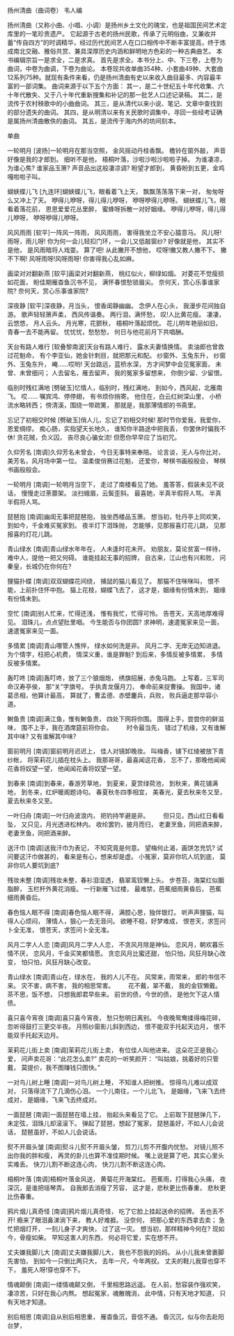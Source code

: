 <!-- { "loadSidebar": true } -->
扬州清曲（曲词卷） 韦人编

扬州清曲（又称小曲、小唱、小调）是扬州乡土文化的瑰宝，也是祖国民间艺术定库里的一笔珍贵遗产。
它起源于古老的扬州民歌，传承了元明俗曲，又兼收并蓄“传自四方”的时调精华，经过历代民间艺人在口口相传中不断丰富提高，终于炼成南北交融、雅俗共赏、兼具深厚历史内涵和鲜明地方色彩的一种古典曲艺。
本书编辑宗旨一是求全，二是求真。
首先是求全。本书分上、中、下三卷，上卷为曲词，中卷为曲调，下卷为曲论。
本卷现共收单曲354种、小套曲49种、大套曲12系列75种。就现有条件来看，仍是扬州清曲有史以来收入曲目最多、内容最丰富的一部词集。
曲词来源于以下五个方面：
其一，是二十世纪五十年代收集、六十年代散失、又于八十年代重新搜集和补记的那一批艺人口述记录稿。
其二，是流传于农村秧歌中的小曲曲词。
其三，是从清代以来小说、笔记、文章中查找到的部分遗失的曲词。
其四，是从明清以来有关民歌时调集中，寻回一些经考证确是属扬州清曲散佚的曲词。
其五，是流传于海内外的坊间刻本。

单曲

一轮明月
[波扬]一轮明月在那当空照，
金风摇动丹桂香飘。
檐铃在窗外敲，
声音好像是我的才郎到。
细听不是他，
梧桐叶落，沙啦沙啦沙啦啦子掉。
为谁凄凉，为谁心焦?
谁家品玉箫?
声音品出这般凄凉调?
盼望才郎到，
黄昏盼到五更，金鸡嘎啦啦子叫。

蝴蛱蝶儿飞
[九连环]蝴蛱蝶儿飞，眼看着飞上天，
飘飘荡荡落下来一对，
匆匆呀么又冲上了天。
咿得儿咿呀，得儿得儿咿呀，
咿呀咿得儿咿呀。
蝴蛱蝶儿飞，眼看着落花前，
恩恩爱爱花丛里醉，
蜜蜂呀拆散一对好姻缘。
咿得儿咿呀，得儿得儿咿呀，
咿呀咿得儿咿呀。

风风雨雨
[软平]一阵风一阵雨，
风风雨雨，
害得我坐立不安心猿意马。
风儿呀!
雨呀，雨儿呀!
你为何一会儿轻扣门环，一会儿又低敲窗纱?
好像就是他，
其实不是他，
是风雨暗将人戏耍。
算了吧!
从此撇开不想他，
哎呀!撇又教人撇不下。
撇不下啊!
风呀雨呀!风呀雨呀!
你害得我心乱如麻。

画梁对对翻新燕
[软平]画梁对对翻新燕，
桃红似火，柳绿如烟。
对菱花不觉瘦损如花面，
盼佳期雁杳鱼沉书不见，
满怀春恨愁锁眉尖。
奈何天，赏心乐事谁家院?
奈何天，赏心乐事谁家院?

深夜静
[软平]深夜静，月当头，
恨香闺静幽幽。
念伊人在心头，
我漫步花间独自游。
歌声轻轻箫声柔，
西风传谐奏。
两行泪，满怀愁，
叹!人比黄花瘦。
凄凄，云悠悠，
月人云头。
月光寒，花颤秋，
梧桐叶落起烦忧。
花儿明年艳丽如旧，
青春一去不能再留。
忧忧忧，愁愁愁，
何日与他花前月下共唱酬。

天台有路人难行
[软叠黎南波]天台有路人难行，
露水夫妻情换情。
卖油郎也曾救过花魁命，
有个李亚仙，她金针刺目，就把那元和配。
纱窗外、玉兔东升，
纱窗外、玉兔东升，
崦……哎哟!
天台路远，蓝桥水深，
方才间梦中会见冤家面，
未曾、未曾细问；
人去留名，雁去留声，
我的冤家多留想来，
你倒少留、少留恨。

临别时残红满地
[劈破玉]忆情人，临别时，残红满地，
到如今，西风起，北雁南飞。
哎……
嘱宾鸿、停停翅，
有书烦你捎寄。
他住在，白云红树深山里，
小桥流水略转西；
傍清溪，围绕一带疏篱，
那就是，我那薄情郎的书斋里。

忘记了初相交时候
[劈破玉]俏人儿，忘记了初相交时候!
那时节你爱我，我爱你，恩爱绸缪。
痴心肠，实指望天长地久，
谁知你半路途中把我丢，
你罢休时偏我不休!
贪花贼，负义囚，
丧尽良心骗女流!
但愿你早早应了当初咒。

久仰芳名
[南调]久仰芳名未曾会，
今日无事特来奉陪。
论言谈，无人与你比对，
美芳名，风月场中第一位。
温柔俊俏赛过花魁，
还爱你，琴棋书画般般会，
琴棋书画般般会。

一轮明月
[南调]一轮明月当空下，
走过了南楼看见了她。
羞答答，假装未见不说话，
慢慢走过荼蘼架。
淡扫蛾眉，云鬓歪斜。
最喜她，半真半假将人骂。
半真半假将人骂。

琵琶抱
[南调]幽闺无事把琵琶抱，
独坐西楼品玉箫。
想当初，牡丹亭上同欢笑，
到如今，千金难买冤家到。
夜半灯下泪珠抛，
怎能够，见那报喜灯花儿跳，
见那报喜的灯花儿跳。

青山绿水
[南调]青山绿水年年在，
人未逢时花未开。
劝朋友，莫论贫富一样待，
难中人，提他一把又何碍。
谁能挂起无事的招牌，
自古来，江山也有兴和败，
问秦皇，长城仍在你何在?

狸猫扑蝶
[南调]双双蝴蝶花间绕，
捕鼠的猫儿看见了。
那猫不住咪咪叫，
恨不能，上前扑住怀中抱。
猫上花枝，蝴蝶飞去了，
这才是，姻缘有份情未到，
姻缘有份情未到。

空忙
[南调]别人忙来，忙得还浅，
惟有我忙，忙得可怜。
告苍天，天高地厚难得见。
泪珠儿，点点望肚里咽。
今生能否与你团圆?
求神明，速遣冤家来见一面，
速遣冤家来见一面。

多情累
[南调]青山哪管人憔悴，
绿水如何洗是非。
风月二字、无岸无边知进退。
为个情字，枉把心机费，
情深义重，谁是罪魁?
到后来，多情反被多情累，
多情反被多情累。

轰叮咚
[南调]轰叮咚，放了三个狼烟炮，
绣旗招展，赤兔马跑。
上写着，三军司命汉寿亭侯，
那“关”字旗号。
手执青龙偃月刀，
奉命前来捉曹操。
我国中，诸葛丞相，他算计最高，
算就了，曹孟德、赤壁鏖兵，兵败，
败兵逼走那华容小道。

鲥鱼贵
[南调]满江鱼，惟有鲥鱼贵，
四处下网将你围。
围得上手，尝尝你的鲜滋味，
围不上手，我在酒席筵前将你会。
　　时令最当先，
错过了机缘，又有谁解其中味?
又有谁解其中味?

窗前明月
[南调]窗前明月迟迟上，
佳人对镜卸晚妆。
叫梅香，铺下红绫被放下青纱帐，
将茉莉花儿插在枕头上。
我那哥哥，最喜闻这花香，
忘不了，那晚他闻闻花香将奴望一望，
他闻闻花香将奴望一望。

到春来
[南调]到春来，春游芳草地，
到夏来，夏赏绿荷池，
到秋来，黄花铺满地，
到冬来，红炉暖阁题诗句。
春夏秋冬四季相宜，
美春光，夏去秋来冬又至，
夏去秋来冬又至。

一叶归舟
[南调]一叶归舟波浪内，
把钓持竿避是非。
　　但只见，西山红日看看坠，
又只见，月光透进松林内。
收纶罢钓，披月而归，
老妻烹鱼，同把酒来醉，
老妻烹鱼，同把酒来醉。

送汗巾
[南调]送我汗巾为表记，
不知究竟是何意。
望梅何止渴，画饼怎充饥?
试问要这汗巾做甚的，
看来是有心，想来却是虚。
小冤家，莫非你坑人坑到底，
莫非你坑人要坑到底?

残妆未整
[南调]残妆未整，春衫泪湿透，
翡翠鸾钗懒上头。
步苍苔，海棠红似胭脂醉，
玉栏杆外黄花消瘦。
一行新雁飞过楼，
最难禁，芭蕉细雨黄昏后，
芭蕉细雨黄昏后。

春色恼人眠不得
[南调]春色恼人眠不得，
满腔心思，独伴银灯。
听声声狸猫，叫得人心烦闷，
薄情人，狠心一去无音问。
欲睡不稳，好梦难成，
恨苍天，求签问卜全无准，
恨苍天，求签问卜全无准。

风月二字人人恋
[南调]风月二字人人恋，
不贪风月除是神仙。
恋风月，朝欢暮乐情不厌，
恋风月，千金买笑都情愿。
贪恋风月比蜜还甜，
怕只怕，风狂月缺心改变，
怕只怕，风狂月缺心改变。

青山绿水
[南调]青山在，绿水在，
我的人儿不在。
风常来，雨常来，
郎的书信不来。
灾不害，病不害，
我的相思常害。
　　花不戴，翠不戴，
我的金钗懒戴。
茶不思，饭不想，
只想我郎君早些来。
前世的债，今世的债，
是他欠下这人情债。

喜只喜今宵夜
[南调]喜只喜今宵夜，
愁只愁明日离别。
今夜晚鸳鸯揉得梅花碎，
忽听得鼓打三更交半夜。
月照纱窗影儿斜到西边，
恨不能双手托起天边月，
恨不能双手托起天边月。

茉莉花儿街上卖
[南调]茉莉花儿街上卖，
有位佳人叫他进来。
这朵花正是我心爱，
问声卖花哥：“此花怎么卖?”
卖花的一听笑颜开：
“叫姑娘，挑着好的只管戴，
莫提价，我不图赚钱只图快。”

一对鸟儿树上睡
[南调]一对鸟儿树上睡，
不知谁人把树推。
惊得鸟儿难以成双对，
只落得流下了几滴伤心泪。
一个儿南往，一个儿北飞，
是姻缘，飞来飞去终成对，
是姻缘，飞来飞去终成对。

一面琵琶
[南调]一面琵琶在墙上挂，
抬起头来看见了它。
上前取下琵琶弹几下，
未定弦，泪珠儿却滚滚下。
弹起了琵琶，想起了冤家，
琵琶虽好，不如人儿会说话，
琵琶虽好，不如人儿会说话。

熨不开眉头皱
[南调]熨斗儿熨不开眉头皱，
剪刀儿剪不开腹内忧愁。
对镜儿照不出你我的胖和瘦，
再灵的卦儿也算不准佳期时候。
嘴上说是算了吧，其实心里头实难丢。
快刀儿割不断这连心肉，
快刀儿割不断这连心肉。

梧桐叶落
[南调]梧桐叶落金风送，
黄菊花开海棠红。
芭蕉雨，打得我心头痛，
夜深沉，是谁把瑶琴弄。
自我郎去消瘦了芳容，
这才是，悲秋更比伤春重，
悲秋更比伤春重。

鸦片烟儿真奇怪
[南调]鸦片烟儿真奇怪，
吃了它脸上挂起送命的招牌。
丢也丢不开!
瘾来了眼泪鼻涕淌下来，
教人好难捱。
没奈何，
把那心爱的东西拿去卖；
急忙把烟灯开，
一刻儿身子才爽快，
过了这一灾。
想当初，那样精神今何在?
现如今，骨瘦如柴。
早知这害人的东西，
何必将它爱，实在想不开。

丈夫嫌我脚儿大
[南调]丈夫嫌我脚儿大，
我也不怨我的妈妈。
从小儿我未曾裹脚先害怕，
到如今一只倒比两只大，
去年一尺，今年两扠。
丈夫的鞋儿我穿也穿不下，
羞死人呀!穿也穿不下。

情魂颠倒
[南调]一缕情魂颠又倒，
千里相思路远遥。
在人前，愁容装作强欢笑，
凄凉苦，只好在我心内熬。
想起冤家，魂散魄消，
此中情，只有天地才知道，
只有天地才知道。

别后相思
[南调]自从别后相思重，
雁杳鱼沉，音信不通。
昏沉沉，似与你去赴阳台梦，
